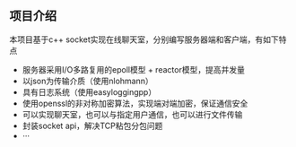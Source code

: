 ## 项目介绍

本项目基于c++ socket实现在线聊天室，分别编写服务器端和客户端，有如下特点

* 服务器采用I/O多路复用的epoll模型 + reactor模型，提高并发量
* 以json为传输介质（使用nlohmann）
* 具有日志系统（使用easyloggingpp）
* 使⽤openssl的⾮对称加密算法，实现端对端加密，保证通信安全
* 可以实现聊天室，也可以与指定⽤户通信，也可以进行文件传输
* 封装socket api，解决TCP粘包分包问题
* ···